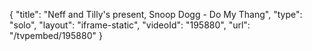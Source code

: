 {
    "title": "Neff and Tilly's present, Snoop Dogg  - Do My Thang",
    "type": "solo",
    "layout": "iframe-static",
    "videoId": "195880",
    "url": "\/tvpembed\/195880"
}